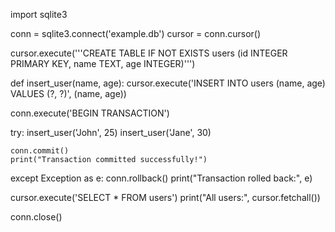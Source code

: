 import sqlite3

conn = sqlite3.connect('example.db')
cursor = conn.cursor()

cursor.execute('''CREATE TABLE IF NOT EXISTS users
                (id INTEGER PRIMARY KEY, name TEXT, age INTEGER)''')

def insert_user(name, age):
    cursor.execute('INSERT INTO users (name, age) VALUES (?, ?)', (name, age))

conn.execute('BEGIN TRANSACTION')

try:
    insert_user('John', 25)
    insert_user('Jane', 30)

    conn.commit()
    print("Transaction committed successfully!")
except Exception as e:
    conn.rollback()
    print("Transaction rolled back:", e)

cursor.execute('SELECT * FROM users')
print("All users:", cursor.fetchall())

conn.close()
